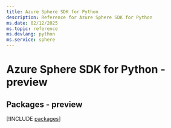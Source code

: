```yaml
---
title: Azure Sphere SDK for Python
description: Reference for Azure Sphere SDK for Python
ms.date: 02/12/2025
ms.topic: reference
ms.devlang: python
ms.service: sphere
---
```

# Azure Sphere SDK for Python - preview
## Packages - preview
[!INCLUDE [packages](sphere-index.md)]
